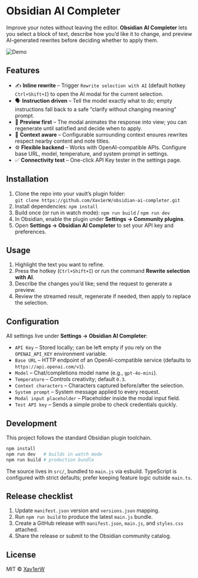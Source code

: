 # Obsidian AI Completer

Improve your notes without leaving the editor. **Obsidian AI Completer** lets you select a block of text, describe how you’d like it to change, and preview AI-generated rewrites before deciding whether to apply them.

![Demo](./docs/demo.gif)

## Features

- ✍️ **Inline rewrite** – Trigger `Rewrite selection with AI` (default hotkey `Ctrl+Shift+I`) to open the AI modal for the current selection.
- 🗣️ **Instruction driven** – Tell the model exactly what to do; empty instructions fall back to a safe “clarify without changing meaning” prompt.
- 👀 **Preview first** – The modal animates the response into view; you can regenerate until satisfied and decide when to apply.
- 🧠 **Context aware** – Configurable surrounding context ensures rewrites respect nearby content and note titles.
- ⚙️ **Flexible backend** – Works with OpenAI-compatible APIs. Configure base URL, model, temperature, and system prompt in settings.
- ✅ **Connectivity test** – One-click API Key tester in the settings page.

## Installation

1. Clone the repo into your vault’s plugin folder:  
   `git clone https://github.com/Xav1erW/obsidian-ai-completer.git`
2. Install dependencies: `npm install`
3. Build once (or run in watch mode): `npm run build` / `npm run dev`
4. In Obsidian, enable the plugin under **Settings → Community plugins**.
5. Open **Settings → Obsidian AI Completer** to set your API key and preferences.

## Usage

1. Highlight the text you want to refine.
2. Press the hotkey (`Ctrl+Shift+I`) or run the command **Rewrite selection with AI**.
3. Describe the changes you’d like; send the request to generate a preview.
4. Review the streamed result, regenerate if needed, then apply to replace the selection.

## Configuration

All settings live under **Settings → Obsidian AI Completer**:

- `API Key` – Stored locally; can be left empty if you rely on the `OPENAI_API_KEY` environment variable.
- `Base URL` – HTTP endpoint of an OpenAI-compatible service (defaults to `https://api.openai.com/v1`).
- `Model` – Chat/completions model name (e.g., `gpt-4o-mini`).
- `Temperature` – Controls creativity; default `0.3`.
- `Context characters` – Characters captured before/after the selection.
- `System prompt` – System message applied to every request.
- `Modal input placeholder` – Placeholder inside the modal input field.
- `Test API key` – Sends a simple probe to check credentials quickly.

## Development

This project follows the standard Obsidian plugin toolchain.

```bash
npm install
npm run dev   # builds in watch mode
npm run build # production bundle
```

The source lives in `src/`, bundled to `main.js` via esbuild. TypeScript is configured with strict defaults; prefer keeping feature logic outside `main.ts`.

## Release checklist

1. Update `manifest.json` version and `versions.json` mapping.
2. Run `npm run build` to produce the latest `main.js` bundle.
3. Create a GitHub release with `manifest.json`, `main.js`, and `styles.css` attached.
4. Share the release or submit to the Obsidian community catalog.

## License

MIT © [Xav1erW](https://github.com/Xav1erW)
